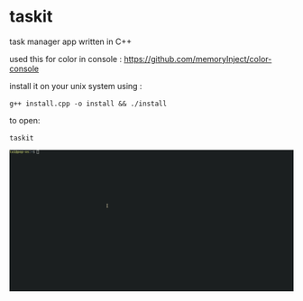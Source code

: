 # taskit

task manager  app written in C++

used this for color in console : https://github.com/memoryInject/color-console

install it on your unix system using : 

```
g++ install.cpp -o install && ./install
```
to open:
```
taskit
```

![video](https://github.com/Luijika711/taskit/blob/main/video.gif?raw=true)

